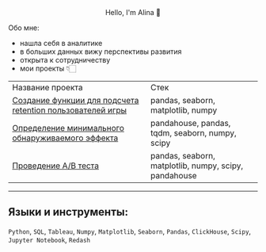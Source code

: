 <div id="header" align="center"
    <h1> Hello, I'm Alina 👋 </h1>
</div>

Обо мне:
- нашла себя в аналитике
- в больших данных вижу перспективы развития
- открыта  к сотрудничеству
- мои проекты 👇🏻


<table>
    <tr>
        <td>Название проекта</td>
        <td>Стек</td>
    </tr>
    <tr>
        <td> <a href="https://github.com/AlinaM234/Retention/blob/main/%D0%A4%D0%BE%D1%80%D0%BC%D1%83%D0%BB%D0%B0%20%D1%80%D0%B0%D1%81%D1%87%D0%B5%D1%82%D0%B0%20retention.ipynb">Создание функции для подсчета retention пользователей игры </a> </td>
        <td>pandas, seaborn, matplotlib, numpy</td>
    </tr>
    <tr>
        <td><a href="https://github.com/AlinaM234/Sample-size-MDE/blob/main/Sample%20size%20MDE.ipynb">Определение минимального обнаруживаемого эффекта</a> </td>
        <td>pandahouse, pandas, tqdm, seaborn, numpy, scipy</td>
    </tr>
    <tr>
        <td><a href="https://github.com/AlinaM234/AB-test/blob/main/AB%20test.ipynb">Проведение A/B теста</a></td>
        <td>pandas, seaborn, matplotlib, numpy, scipy, pandahouse</td>
    </tr>
</table>


---
## Языки и инструменты:
`Python`, `SQL`, `Tableau`, `Numpy`, `Matplotlib`, `Seaborn`, `Pandas`, `ClickHouse`, `Scipy`, `Jupyter Notebook`, `Redash`


<!--
**AlinaM234/AlinaM234** is a ✨ _special_ ✨ repository because its `README.md` (this file) appears on your GitHub profile.

Here are some ideas to get you started:

- 🔭 I’m currently working on ...
- 🌱 I’m currently learning ...
- 👯 I’m looking to collaborate on ...
- 🤔 I’m looking for help with ...
- 💬 Ask me about ...
- 📫 How to reach me: ...
- 😄 Pronouns: ...
- ⚡ Fun fact: ...
-->
